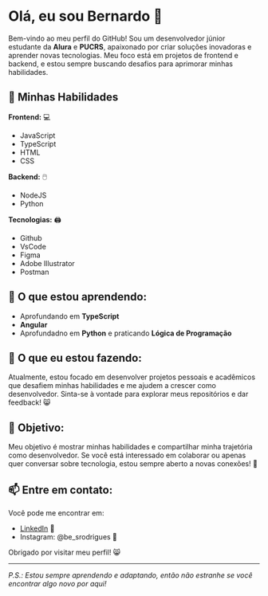 # Olá, eu sou Bernardo 👋

Bem-vindo ao meu perfil do GitHub! Sou um desenvolvedor júnior estudante da **Alura** e **PUCRS**, apaixonado por criar soluções inovadoras e aprender novas tecnologias. Meu foco está em projetos de frontend e backend, e estou sempre buscando desafios para aprimorar minhas habilidades.

## 🚀 Minhas Habilidades

**Frontend:** 💻
- JavaScript
- TypeScript
- HTML
- CSS

**Backend:** 🖱️
- NodeJS
- Python

**Tecnologias:** 🖨️
- Github
- VsCode
- Figma
- Adobe Illustrator
- Postman

## 📖 O que estou aprendendo: 
- Aprofundando em **TypeScript**
- **Angular**
- Aprofundadno em **Python** e praticando **Lógica de Programação**

## 🌟 O que eu estou fazendo:

Atualmente, estou focado em desenvolver projetos pessoais e acadêmicos que desafiem minhas habilidades e me ajudem a crescer como desenvolvedor. Sinta-se à vontade para explorar meus repositórios e dar feedback! 😸

## 🎯 Objetivo:

Meu objetivo é mostrar minhas habilidades e compartilhar minha trajetória como desenvolvedor. Se você está interessado em colaborar ou apenas quer conversar sobre tecnologia, estou sempre aberto a novas conexões! 🤝

## 📫 Entre em contato:

Você pode me encontrar em:

- [LinkedIn](https://www.linkedin.com/in/bernardo-s-rodrigues12/) 💼
- Instagram: @be_srodrigues 📸

Obrigado por visitar meu perfil! 😸

---

*P.S.: Estou sempre aprendendo e adaptando, então não estranhe se você encontrar algo novo por aqui!*
